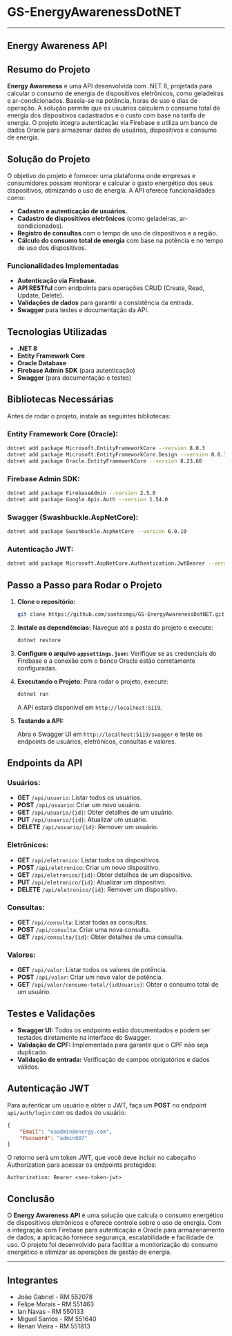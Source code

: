 # GS-EnergyAwarenessDotNET

---

## Energy Awareness API

## Resumo do Projeto

**Energy Awareness** é uma API desenvolvida com .NET 8, projetada para calcular o consumo de energia de dispositivos eletrônicos, como geladeiras e ar-condicionados. Baseia-se na potência, horas de uso e dias de operação. A solução permite que os usuários calculem o consumo total de energia dos dispositivos cadastrados e o custo com base na tarifa de energia. O projeto integra autenticação via Firebase e utiliza um banco de dados Oracle para armazenar dados de usuários, dispositivos e consumo de energia.

## Solução do Projeto

O objetivo do projeto é fornecer uma plataforma onde empresas e consumidores possam monitorar e calcular o gasto energético dos seus dispositivos, otimizando o uso de energia. A API oferece funcionalidades como:

- **Cadastro e autenticação de usuários.**
- **Cadastro de dispositivos eletrônicos** (como geladeiras, ar-condicionados).
- **Registro de consultas** com o tempo de uso de dispositivos e a região.
- **Cálculo do consumo total de energia** com base na potência e no tempo de uso dos dispositivos.

### Funcionalidades Implementadas

- **Autenticação via Firebase.**
- **API RESTful** com endpoints para operações CRUD (Create, Read, Update, Delete).
- **Validações de dados** para garantir a consistência da entrada.
- **Swagger** para testes e documentação da API.

## Tecnologias Utilizadas

- **.NET 8**
- **Entity Framework Core**
- **Oracle Database**
- **Firebase Admin SDK** (para autenticação)
- **Swagger** (para documentação e testes)

## Bibliotecas Necessárias

Antes de rodar o projeto, instale as seguintes bibliotecas:

### Entity Framework Core (Oracle):

```bash
dotnet add package Microsoft.EntityFrameworkCore --version 8.0.3
dotnet add package Microsoft.EntityFrameworkCore.Design --version 8.0.3
dotnet add package Oracle.EntityFrameworkCore --version 8.23.60
```

### Firebase Admin SDK:

```bash
dotnet add package FirebaseAdmin --version 2.5.0
dotnet add package Google.Apis.Auth --version 1.54.0
```

### Swagger (Swashbuckle.AspNetCore):

```bash
dotnet add package Swashbuckle.AspNetCore --version 6.0.10
```

### Autenticação JWT:

```bash
dotnet add package Microsoft.AspNetCore.Authentication.JwtBearer --version 6.0.1
```

## Passo a Passo para Rodar o Projeto

1. **Clone o repositório:**

   ```bash
   git clone https://github.com/santosmgs/GS-EnergyAwarenessDotNET.git
   ```

2. **Instale as dependências:** Navegue até a pasta do projeto e execute:

   ```bash
   dotnet restore
   ```

3. **Configure o arquivo `appsettings.json`:** Verifique se as credenciais do Firebase e a conexão com o banco Oracle estão corretamente configuradas.

4. **Executando o Projeto:** Para rodar o projeto, execute:

   ```bash
   dotnet run
   ```

   A API estará disponível em `http://localhost:5119`.

5. **Testando a API:**

   Abra o Swagger UI em `http://localhost:5119/swagger` e teste os endpoints de usuários, eletrônicos, consultas e valores.

## Endpoints da API

### Usuários:

- **GET** `/api/usuario`: Listar todos os usuários.
- **POST** `/api/usuario`: Criar um novo usuário.
- **GET** `/api/usuario/{id}`: Obter detalhes de um usuário.
- **PUT** `/api/usuario/{id}`: Atualizar um usuário.
- **DELETE** `/api/usuario/{id}`: Remover um usuário.

### Eletrônicos:

- **GET** `/api/eletronico`: Listar todos os dispositivos.
- **POST** `/api/eletronico`: Criar um novo dispositivo.
- **GET** `/api/eletronico/{id}`: Obter detalhes de um dispositivo.
- **PUT** `/api/eletronico/{id}`: Atualizar um dispositivo.
- **DELETE** `/api/eletronico/{id}`: Remover um dispositivo.

### Consultas:

- **GET** `/api/consulta`: Listar todas as consultas.
- **POST** `/api/consulta`: Criar uma nova consulta.
- **GET** `/api/consulta/{id}`: Obter detalhes de uma consulta.

### Valores:

- **GET** `/api/valor`: Listar todos os valores de potência.
- **POST** `/api/valor`: Criar um novo valor de potência.
- **GET** `/api/valor/consumo-total/{idUsuario}`: Obter o consumo total de um usuário.

## Testes e Validações

- **Swagger UI:** Todos os endpoints estão documentados e podem ser testados diretamente na interface do Swagger.
- **Validação de CPF:** Implementada para garantir que o CPF não seja duplicado.
- **Validação de entrada:** Verificação de campos obrigatórios e dados válidos.

## Autenticação JWT

Para autenticar um usuário e obter o JWT, faça um **POST** no endpoint `api/auth/login` com os dados do usuário:

```json
{
    "Email": "eaadmin@energy.com",
    "Password": "admin007"
}
```

O retorno será um token JWT, que você deve incluir no cabeçalho Authorization para acessar os endpoints protegidos:

```
Authorization: Bearer <seu-token-jwt>
```

## Conclusão

O **Energy Awareness API** é uma solução que calcula o consumo energético de dispositivos eletrônicos e oferece controle sobre o uso de energia. Com a integração com Firebase para autenticação e Oracle para armazenamento de dados, a aplicação fornece segurança, escalabilidade e facilidade de uso. O projeto foi desenvolvido para facilitar a monitorização do consumo energético e otimizar as operações de gestão de energia.

---

## Integrantes

- João Gabriel - RM 552078
- Felipe Morais - RM 551463
- Ian Navas - RM 550133
- Miguel Santos - RM 551640
- Renan Vieira - RM 551813
